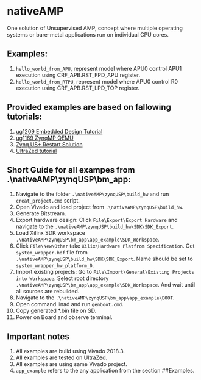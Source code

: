 
# nativeAMP
One solution of Unsupervised AMP, concept where multiple operating systems or bare-metal applications run on individual CPU cores.

## Examples:
1. `hello_world_from_APU`, represent model where APU0 control APU1 execution using CRF_APB.RST_FPD_APU register.
2. `hello_world_from_RTPU`, represent model where APU0 control R0 execution using CRF_APB.RST_LPD_TOP register.

## Provided examples are based on fallowing tutorials:
1. [ug1209 Embedded Design Tutorial](https://www.xilinx.com/support/documentation/sw_manuals/xilinx2018_3/ug1209-embedded-design-tutorial.pdf)
2. [ug1169 ZynqMP QEMU](https://www.xilinx.com/support/documentation/sw_manuals/xilinx2016_2/ug1169-zynqmp-qemu.pdf)
3. [Zynq US+ Restart Solution](https://xilinx-wiki.atlassian.net/wiki/spaces/A/pages/18841820/Zynq+UltraScale+Plus+Restart+solution)
4. [UltraZed tutorial](http://zedboard.org/content/ultrazed-eg-starter-kit-tutorial-%E2%80%93-vivado-20164)

## Short Guide for all exampes from .\nativeAMP\zynqUSP\bm_app:
1. Navigate to the folder `.\nativeAMP\zynqUSP\build_hw` and run `creat_project.cmd` script. 
2. Open Vivado and load project from `.\nativeAMP\zynqUSP\build_hw`.
3. Generate Bitstream.
4. Export hardware design: Click `File\Export\Export Hardware` and navigate to the `.\nativeAMP\zynqUSP\build_hw\SDK\SDK_Export`.
5. Load Xilinx SDK workspace `.\nativeAMP\zynqUSP\bm_app\app_example\SDK_Workspace`.
6. Click `File\New\Other` take `Xilix\Hardware Platfrom Specification`. Get `system_wrapper.hdf` file from `.\nativeAMP\zynqUSP\build_hw\SDK\SDK_Export`. 
Name should be set to `system_wrapper_hw_platform_0`.
7. Import existing projects: Go to `File\Import\General\Existing Projects into Workspace`. 
Select root directory `.\nativeAMP\zynqUSP\bm_app\app_example\SDK_Workspace`. 
And wait until all sources are rebuilded.
8. Navigate to the `.\nativeAMP\zynqUSP\bm_app\app_example\BOOT`.
9. Open command linad and run `genboot.cmd`.
10. Copy generated *.bin file on SD.
11. Power on Board and observe terminal.

## Important notes
1. All examples are build using Vivado 2018.3.
2. All examples are tested on [UltraZed](http://zedboard.org/product/ultrazed-EG).
3. All examples are using same Vivado project.
4. `app_example` refers to the any application from the section ##Examples.

